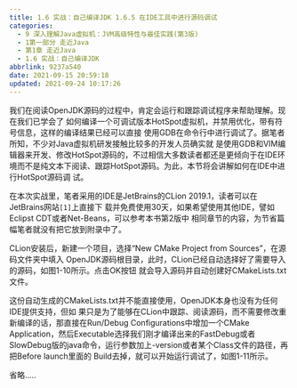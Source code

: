 ```yaml
---
title: 1.6 实战：自己编译JDK 1.6.5 在IDE工具中进行源码调试
categories: 
  - 9 深入理解Java虛拟机：JVM高级特性与最佳实践(第3版)
  - 1第一部分 走近Java
  - 第1章 走近Java
  - 1.6 实战：自己编译JDK
abbrlink: 9237a540
date: 2021-09-15 20:59:18
updated: 2021-09-24 10:17:26
---
```

我们在阅读OpenJDK源码的过程中，肯定会运行和跟踪调试程序来帮助理解。现在我们已学会了 如何编译一个可调试版本HotSpot虚拟机，并禁用优化，带有符号信息，这样的编译结果已经可以直接 使用GDB在命令行中进行调试了。据笔者所知，不少对Java虚拟机研发接触比较多的开发人员确实就 是使用GDB和VIM编辑器来开发、修改HotSpot源码的，不过相信大多数读者都还是更倾向于在IDE环 境而不是纯文本下阅读、跟踪HotSpot源码。为此，本节将会讲解如何在IDE中进行HotSpot源码调 试。

在本次实战里，笔者采用的IDE是JetBrains的CLion 2019.1，读者可以在JetBrains网站`[1]`上直接下 载并免费使用30天，如果希望使用其他IDE，譬如Eclipst CDT或者Net-Beans，可以参考本书第2版中 相同章节的内容，为节省篇幅笔者就没有把它放到附录中了。

CLion安装后，新建一个项目，选择“New CMake Project from Sources”，在源码文件夹中填入 OpenJDK源码根目录，此时，CLion已经自动选择好了需要导入的源码，如图1-10所示。点击OK按钮 就会导入源码并自动创建好CMakeLists.txt文件。

这份自动生成的CMakeLists.txt并不能直接使用，OpenJDK本身也没有为任何IDE提供支持，但如 果只是为了能够在CLion中跟踪、阅读源码，而不需要修改重新编译的话，那直接在Run/Debug Configurations中增加一个CMake Application，然后Executable选择我们刚才编译出来的FastDebug或者 SlowDebug版的java命令，运行参数加上-version或者某个Class文件的路径，再把Before launch里面的 Build去掉，就可以开始运行调试了，如图1-11所示。

省略.....
